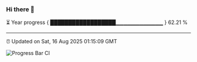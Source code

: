 ### Hi there 👋

⏳ Year progress { ██████████████████▁▁▁▁▁▁▁▁▁▁▁▁ } 62.21 %

---

⏰ Updated on Sat, 16 Aug 2025 01:15:09 GMT

![Progress Bar CI](https://github.com/liununu/liununu/workflows/Progress%20Bar%20CI/badge.svg)
